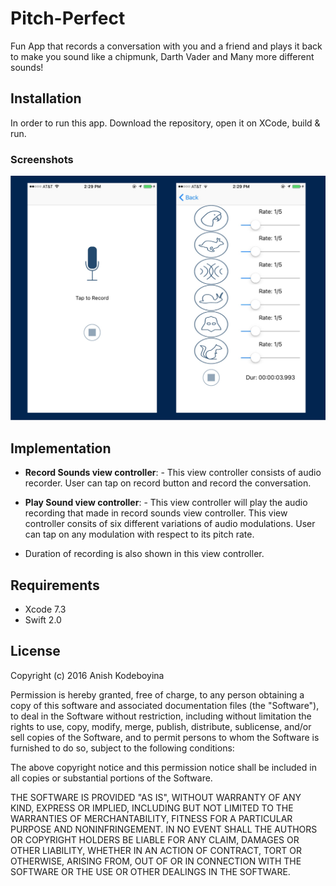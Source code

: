 # Pitch-Perfect

Fun App that records a conversation with you and a friend and plays it back to make you sound like a chipmunk, Darth Vader and Many more different sounds!

## Installation
In order to run this app. Download the repository, open it on XCode, build & run.

### Screenshots
![alt tag](https://github.com/kak2008/Pitch-Perfect/blob/master/Screen%20Shots/Screen%20Shot%202016-08-04%20at%201.37.21%20AM.png)

## Implementation

- __Record Sounds view controller__: - This view controller consists of audio recorder. User can tap on record button and record the conversation. 

- __Play Sound view controller__: - This view controller will play the audio recording that made in record sounds view controller. This view controller consits of six different variations of audio modulations. User can tap on any modulation with respect to its pitch rate.

- Duration of recording is also shown in this view controller.

## Requirements
* Xcode 7.3
* Swift 2.0

## License
Copyright (c) 2016 Anish Kodeboyina

Permission is hereby granted, free of charge, to any person obtaining a copy of this software and associated documentation files (the "Software"), to deal in the Software without restriction, including without limitation the rights to use, copy, modify, merge, publish, distribute, sublicense, and/or sell copies of the Software, and to permit persons to whom the Software is furnished to do so, subject to the following conditions:

The above copyright notice and this permission notice shall be included in all copies or substantial portions of the Software.

THE SOFTWARE IS PROVIDED "AS IS", WITHOUT WARRANTY OF ANY KIND, EXPRESS OR IMPLIED, INCLUDING BUT NOT LIMITED TO THE WARRANTIES OF MERCHANTABILITY, FITNESS FOR A PARTICULAR PURPOSE AND NONINFRINGEMENT. IN NO EVENT SHALL THE AUTHORS OR COPYRIGHT HOLDERS BE LIABLE FOR ANY CLAIM, DAMAGES OR OTHER LIABILITY, WHETHER IN AN ACTION OF CONTRACT, TORT OR OTHERWISE, ARISING FROM, OUT OF OR IN CONNECTION WITH THE SOFTWARE OR THE USE OR OTHER DEALINGS IN THE SOFTWARE.

